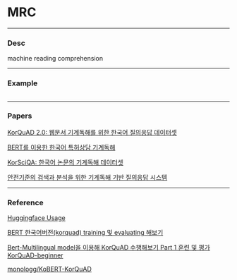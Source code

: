 # MRC

******************
### Desc
machine reading comprehension


******************
### Example
```python

```



******************
### Papers
[KorQuAD 2.0: 웹문서 기계독해를 위한 한국어 질의응답 데이터셋](https://s3.us-west-2.amazonaws.com/secure.notion-static.com/d137f3a9-a328-456d-ad90-6a919af678e6/KorQuAD_2.0_paper.pdf?X-Amz-Algorithm=AWS4-HMAC-SHA256&X-Amz-Credential=AKIAT73L2G45O3KS52Y5%2F20210102%2Fus-west-2%2Fs3%2Faws4_request&X-Amz-Date=20210102T040653Z&X-Amz-Expires=86400&X-Amz-Signature=2d49651ad5f311c84badd2be9a88166eef21b8c8f5323019c33de8b83708ab44&X-Amz-SignedHeaders=host&response-content-disposition=filename%20%3D%22KorQuAD_2.0_paper.pdf%22)

[BERT를 이용한 한국어 특허상담 기계독해](https://s3.us-west-2.amazonaws.com/secure.notion-static.com/f62fcb85-4610-4917-9711-c0f78b613ef0/journal_ktsde_9-4_752015269.pdf?X-Amz-Algorithm=AWS4-HMAC-SHA256&X-Amz-Credential=AKIAT73L2G45O3KS52Y5%2F20210102%2Fus-west-2%2Fs3%2Faws4_request&X-Amz-Date=20210102T041027Z&X-Amz-Expires=86400&X-Amz-Signature=9af79a94436c73274043d0433eebe7a18c381c8e3320ef8eddb14e848769af62&X-Amz-SignedHeaders=host&response-content-disposition=filename%20%3D%22journal_ktsde_9-4_752015269.pdf%22)

[KorSciQA: 한국어 논문의 기계독해 데이터셋](https://s3.us-west-2.amazonaws.com/secure.notion-static.com/974457dd-4ae5-4c7b-8003-61955dd9efa9/KorSciQA____.pdf?X-Amz-Algorithm=AWS4-HMAC-SHA256&X-Amz-Credential=AKIAT73L2G45O3KS52Y5%2F20210102%2Fus-west-2%2Fs3%2Faws4_request&X-Amz-Date=20210102T041051Z&X-Amz-Expires=86400&X-Amz-Signature=015ac324b90f8f1b3b8266e15cfae0517d2d64a22e172bd3c78d82b274b6e04a&X-Amz-SignedHeaders=host&response-content-disposition=filename%20%3D%22KorSciQA_%25ED%2595%259C%25EA%25B5%25AD%25EC%2596%25B4_%25EB%2585%25BC%25EB%25AC%25B8%25EC%259D%2598_%25EA%25B8%25B0%25EA%25B3%2584%25EB%258F%2585%25ED%2595%25B4_%25EB%258D%25B0%25EC%259D%25B4%25ED%2584%25B0%25EC%2585%258B.pdf%22)

[안전기준의 검색과 분석을 위한 기계독해 기반 질의응답 시스템](https://s3.us-west-2.amazonaws.com/secure.notion-static.com/81ca9b80-f9ac-47cc-9d96-6f0b614c20bc/__________________________.pdf?X-Amz-Algorithm=AWS4-HMAC-SHA256&X-Amz-Credential=AKIAT73L2G45O3KS52Y5%2F20210102%2Fus-west-2%2Fs3%2Faws4_request&X-Amz-Date=20210102T041106Z&X-Amz-Expires=86400&X-Amz-Signature=c35424e78acb0a735cdc4abd8f0a17c6e978d2e2d07aeec031bfa00ba170664d&X-Amz-SignedHeaders=host&response-content-disposition=filename%20%3D%22__________________________.pdf%22)


******************
### Reference
[Huggingface Usage](https://huggingface.co/transformers/usage.html)

[BERT 한국어버전(korquad) training 및 evaluating 해보기](https://buttercoconut.xyz/323/)

[Bert-Multilingual model을 이용해 KorQuAD 수행해보기 Part 1 훈련 및 평가](http://mlgalaxy.blogspot.com/2019/01/bert-multilingual-model-korquad-part-1.html?m=1)
[KorQuAD-beginner](https://github.com/graykode/KorQuAD-beginner)

[monologg/KoBERT-KorQuAD](https://github.com/monologg/KoBERT-KorQuAD)
